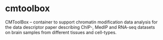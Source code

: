 # cmtoolbox
CMToolBox – container to support chromatin modification data analysis for the data descriptor paper describing ChIP-, MedIP and RNA-seq datasets on brain samples from different tissues and cell-types.
